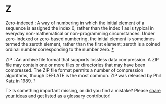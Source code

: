 # Z

Zero-indexed
: A way of numbering in which the initial element of a sequence is assigned the index 0, rather than the index 1 as is typical in everyday non-mathematical or non-programming circumstances. Under zero-indexed or zero-based numbering, the initial element is sometimes termed the zeroth element, rather than the first element; zeroth is a coined ordinal number corresponding to the number zero.&nbsp;[†](#w-zero-indexed)

ZIP
: An archive file format that supports lossless data compression. A ZIP file may contain one or more files or directories that may have been compressed. The ZIP file format permits a number of compression algorithms, though DEFLATE is the most common. ZIP was released by Phil Katz in 1989.&nbsp;[†](#w-zip)

T> Is something important missing, or did you find a mistake? Please [share your ideas](https://github.com/j9t/web-development-glossary/blob/master/manuscript/z.md) and get listed as a glossary contributor!